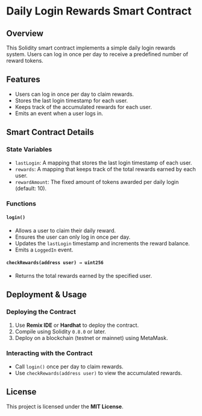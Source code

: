 # Daily Login Rewards Smart Contract

## Overview
This Solidity smart contract implements a simple daily login rewards system. Users can log in once per day to receive a predefined number of reward tokens.

## Features
- Users can log in once per day to claim rewards.
- Stores the last login timestamp for each user.
- Keeps track of the accumulated rewards for each user.
- Emits an event when a user logs in.

## Smart Contract Details

### State Variables
- `lastLogin`: A mapping that stores the last login timestamp of each user.
- `rewards`: A mapping that keeps track of the total rewards earned by each user.
- `rewardAmount`: The fixed amount of tokens awarded per daily login (default: 10).

### Functions
#### `login()`
- Allows a user to claim their daily reward.
- Ensures the user can only log in once per day.
- Updates the `lastLogin` timestamp and increments the reward balance.
- Emits a `LoggedIn` event.

#### `checkRewards(address user) → uint256`
- Returns the total rewards earned by the specified user.

## Deployment & Usage
### Deploying the Contract
1. Use **Remix IDE** or **Hardhat** to deploy the contract.
2. Compile using Solidity `0.8.0` or later.
3. Deploy on a blockchain (testnet or mainnet) using MetaMask.

### Interacting with the Contract
- Call `login()` once per day to claim rewards.
- Use `checkRewards(address user)` to view the accumulated rewards.

## License
This project is licensed under the **MIT License**.

